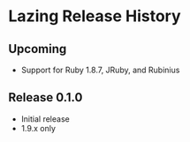 # Lazing Release History
## Upcoming
- Support for Ruby 1.8.7, JRuby, and Rubinius

## Release 0.1.0
- Initial release
- 1.9.x only
